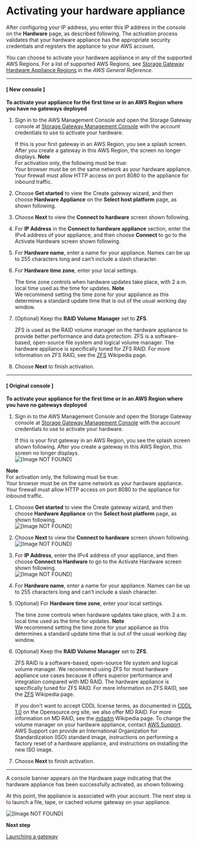 # Activating your hardware appliance<a name="appliance-activation"></a>

After configuring your IP address, you enter this IP address in the console on the **Hardware** page, as described following\. The activation process validates that your hardware appliance has the appropriate security credentials and registers the appliance to your AWS account\.

You can choose to activate your hardware appliance in any of the supported AWS Regions\. For a list of supported AWS Regions, see [Storage Gateway Hardware Appliance Regions](https://docs.aws.amazon.com/general/latest/gr/sg.html#sg-hardware-appliance) in the *AWS General Reference*\.

------
#### [ New console ]

**To activate your appliance for the first time or in an AWS Region where you have no gateways deployed**

1. Sign in to the AWS Management Console and open the Storage Gateway console at [Storage Gateway Management Console](https://console.aws.amazon.com/storagegateway/home) with the account credentials to use to activate your hardware\.

   If this is your first gateway in an AWS Region, you see a splash screen\. After you create a gateway in this AWS Region, the screen no longer displays\.
**Note**  
For activation only, the following must be true:  
Your browser must be on the same network as your hardware appliance\.
Your firewall must allow HTTP access on port 8080 to the appliance for inbound traffic\.

1. Choose **Get started** to view the Create gateway wizard, and then choose **Hardware Appliance** on the **Select host platform** page, as shown following\.

1. Choose **Next** to view the **Connect to hardware** screen shown following\.

1. For **IP Address** in the **Connect to hardware appliance** section, enter the IPv4 address of your appliance, and then choose **Connect** to go to the Activate Hardware screen shown following\.

1. For **Hardware name**, enter a name for your appliance\. Names can be up to 255 characters long and can't include a slash character\.

1. For **Hardware time zone**, enter your local settings\.

   The time zone controls when hardware updates take place, with 2 a\.m\. local time used as the time for updates\.
**Note**  
We recommend setting the time zone for your appliance as this determines a standard update time that is out of the usual working day window\.

1. \(Optional\) Keep the **RAID Volume Manager** set to **ZFS**\.

   ZFS is used as the RAID volume manager on the hardware appliance to provide better performance and data protection\. ZFS is a software\-based, open\-source file system and logical volume manager\. The hardware appliance is specifically tuned for ZFS RAID\. For more information on ZFS RAID, see the [ZFS](https://en.wikipedia.org/wiki/ZFS) Wikipedia page\.

1.  Choose **Next** to finish activation\.

------
#### [ Original console ]

**To activate your appliance for the first time or in an AWS Region where you have no gateways deployed**

1. Sign in to the AWS Management Console and open the Storage Gateway console at [Storage Gateway Management Console](https://console.aws.amazon.com/storagegateway/home) with the account credentials to use to activate your hardware\.

   If this is your first gateway in an AWS Region, you see the splash screen shown following\. After you create a gateway in this AWS Region, this screen no longer displays\.  
![\[Image NOT FOUND\]](http://docs.aws.amazon.com/filegateway/latest/files3/images/ApplianceIntoSplash.png)  
  

**Note**  
For activation only, the following must be true:  
Your browser must be on the same network as your hardware appliance\.
Your firewall must allow HTTP access on port 8080 to the appliance for inbound traffic\.

1. Choose **Get started** to view the Create gateway wizard, and then choose **Hardware Appliance** on the **Select host platform** page, as shown following\.  
![\[Image NOT FOUND\]](http://docs.aws.amazon.com/filegateway/latest/files3/images/ApplianceSelectHostPlatform.png)  
  


1. Choose **Next** to view the **Connect to hardware** screen shown following\.  
![\[Image NOT FOUND\]](http://docs.aws.amazon.com/filegateway/latest/files3/images/ApplianceConnectHardware.png)  
  


1. For **IP Address**, enter the IPv4 address of your appliance, and then choose **Connect to Hardware** to go to the Activate Hardware screen shown following\.  
![\[Image NOT FOUND\]](http://docs.aws.amazon.com/filegateway/latest/files3/images/ApplianceActivateHardware.png)  
  


1. For **Hardware name**, enter a name for your appliance\. Names can be up to 255 characters long and can't include a slash character\.

1. \(Optional\) For **Hardware time zone**, enter your local settings\.

   The time zone controls when hardware updates take place, with 2 a\.m\. local time used as the time for updates\.
**Note**  
We recommend setting the time zone for your appliance as this determines a standard update time that is out of the usual working day window\.

1. \(Optional\) Keep the **RAID Volume Manager** set to **ZFS**\.

   ZFS RAID is a software\-based, open\-source file system and logical volume manager\. We recommend using ZFS for most hardware appliance use cases because it offers superior performance and integration compared with MD RAID\. The hardware appliance is specifically tuned for ZFS RAID\. For more information on ZFS RAID, see the [ZFS](https://en.wikipedia.org/wiki/ZFS) Wikipedia page\.

   If you don't want to accept CDDL license terms, as documented in [CDDL 1\.0](https://opensource.org/licenses/CDDL-1.0) on the Opensource\.org site, we also offer MD RAID\. For more information on MD RAID, see the [mdadm]( https://en.wikipedia.org/wiki/Mdadm) Wikipedia page\. To change the volume manager on your hardware appliance, contact [AWS Support](http://aws.amazon.com/contact-us)\. AWS Support can provide an International Organization for Standardization \(ISO\) standard image, instructions on performing a factory reset of a hardware appliance, and instructions on installing the new ISO image\.

1.  Choose **Next** to finish activation\.

------

A console banner appears on the Hardware page indicating that the hardware appliance has been successfully activated, as shown following\.

At this point, the appliance is associated with your account\. The next step is to launch a file, tape, or cached volume gateway on your appliance\.

![\[Image NOT FOUND\]](http://docs.aws.amazon.com/filegateway/latest/files3/images/appliance-activation-final.png)





**Next step**

[Launching a gateway](appliance-launch-gateway.md)